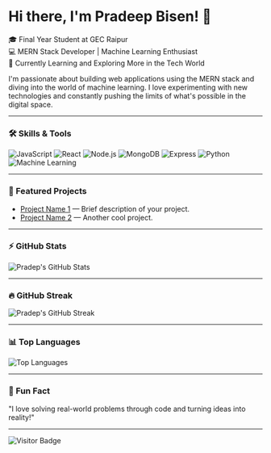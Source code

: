 # Hi there, I'm Pradeep Bisen! 👋

🎓 Final Year Student at GEC Raipur <br>
💻 MERN Stack Developer | Machine Learning Enthusiast <br>
🚀 Currently Learning and Exploring More in the Tech World

I'm passionate about building web applications using the MERN stack and diving into the world of machine learning. I love experimenting with new technologies and constantly pushing the limits of what's possible in the digital space.

---

### 🛠️ Skills & Tools
![JavaScript](https://img.shields.io/badge/-JavaScript-F7DF1E?style=flat&logo=javascript&logoColor=black)
![React](https://img.shields.io/badge/-React-61DAFB?style=flat&logo=react&logoColor=black)
![Node.js](https://img.shields.io/badge/-Node.js-339933?style=flat&logo=node.js&logoColor=white)
![MongoDB](https://img.shields.io/badge/-MongoDB-47A248?style=flat&logo=mongodb&logoColor=white)
![Express](https://img.shields.io/badge/-Express-000000?style=flat&logo=express&logoColor=white)
![Python](https://img.shields.io/badge/-Python-3776AB?style=flat&logo=python&logoColor=white)
![Machine Learning](https://img.shields.io/badge/-Machine%20Learning-FF6F00?style=flat)

---

### 🌟 Featured Projects
- [Project Name 1](https://github.com/pradepbisen/ChatApp) — Brief description of your project.
- [Project Name 2](https://github.com/pradepbisen/project2) — Another cool project.

---

### ⚡ GitHub Stats
![Pradep's GitHub Stats](https://github-readme-stats.vercel.app/api?username=pradeepSDE&show_icons=true&theme=radical)

---

### 🔥 GitHub Streak
![Pradep's GitHub Streak](http://github-readme-streak-stats.herokuapp.com?user=pradeepSDE&theme=radical)

---

### 📊 Top Languages
![Top Languages](https://github-readme-stats.vercel.app/api/top-langs/?username=pradeepSDE&layout=compact&theme=radical)

---

### 💬 Fun Fact
"I love solving real-world problems through code and turning ideas into reality!"

---

![Visitor Badge](https://visitor-badge.laobi.icu/badge?page_id=pradeepSDE.pradeepSDE)
